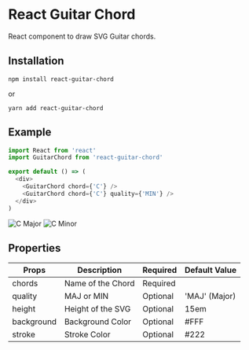 # React Guitar Chord

React component to draw SVG Guitar chords.

## Installation

```
npm install react-guitar-chord
```

or

```
yarn add react-guitar-chord
```

## Example

```javascript
import React from 'react'
import GuitarChord from 'react-guitar-chord'

export default () => (
  <div>
    <GuitarChord chord={'C'} />
    <GuitarChord chord={'C'} quality={'MIN'} />
  </div>
)
```
![C Major](https://raw.githubusercontent.com/vinodronold/react-guitar-chord/master/images/CMAJ.png "C Major")
![C Minor](https://raw.githubusercontent.com/vinodronold/react-guitar-chord/master/images/CMIN.png "C Minor")


## Properties

| Props      | Description       | Required | Default Value |
| ---------- | ----------------- | -------- | ------------- |
| chords     | Name of the Chord | Required |               |
| quality    | MAJ or MIN        | Optional | 'MAJ' (Major) |
| height     | Height of the SVG | Optional | 15em          |
| background | Background Color  | Optional | #FFF          |
| stroke     | Stroke Color      | Optional | #222          |
